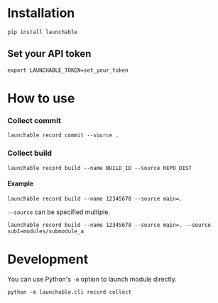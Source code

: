 # Installation

```shell
pip install launchable
```

## Set your API token

```shell
export LAUNCHABLE_TOKEN=set_your_token
```

# How to use

### Collect commit

```shell
launchable record commit --source .
```

### Collect build

```shell
launchable record build --name BUILD_ID --source REPO_DIST
```

#### Example
```shell
launchable record build --name 12345678 --source main=.
```

`--source` can be specified multiple.
```shell
launchable record build --name 12345678 --source main=. --source sub1=modules/submodule_a
```

# Development
You can use Python's `-m` option to launch module directly.
```shell
python -m launchable.cli record collect
```
